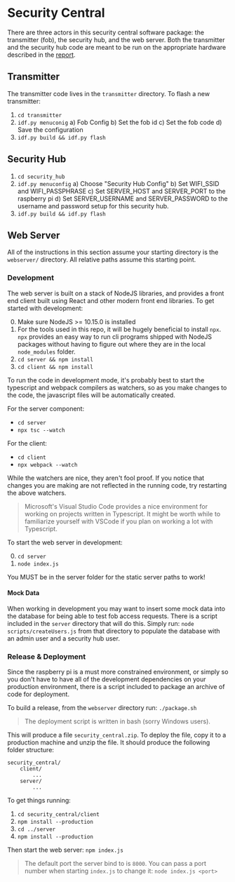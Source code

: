 # Security Central

There are three actors in this security central software package: the transmitter
(fob), the security hub, and the web server. Both the transmitter and the security
hub code are meant to be run on the appropriate hardware described in the
[report](../report.md).


## Transmitter

The transmitter code lives in the `transmitter` directory. To flash a new transmitter:

1) `cd transmitter`
2) `idf.py menuconig`
    a) Fob Config
    b) Set the fob id
    c) Set the fob code
    d) Save the configuration
3) `idf.py build && idf.py flash`


## Security Hub

1) `cd security_hub`
2) `idf.py menuconfig`
    a) Choose "Security Hub Config"
    b) Set WIFI_SSID and WIFI_PASSPHRASE
    c) Set SERVER_HOST and SERVER_PORT to the raspberry pi
    d) Set SERVER_USERNAME and SERVER_PASSWORD to the username and password
       setup for this security hub.
3) `idf.py build && idf.py flash`


## Web Server

All of the instructions in this section assume your starting directory is the `webserver/`
directory. All relative paths assume this starting point.

### Development

The web server is built on a stack of NodeJS libraries, and provides a front end
client built using React and other modern front end libraries. To get started
with development:

0. Make sure NodeJS >= 10.15.0 is installed
1. For the tools used in this repo, it will be hugely beneficial to install `npx`.
   `npx` provides an easy way to run cli programs shipped with NodeJS
   packages without having to figure out where they are in the local `node_modules`
   folder.
2. `cd server && npm install`
3. `cd client && npm install`

To run the code in development mode, it's probably best to start the typescript
and webpack compilers as watchers, so as you make changes to the code, the
javascript files will be automatically created.

For the server component:
* `cd server`
* `npx tsc --watch`

For the client:
* `cd client`
* `npx webpack --watch`

While the watchers are nice, they aren't fool proof. If you notice that changes
you are making are not reflected in the running code, try restarting the above
watchers.

> Microsoft's Visual Studio Code provides a nice environment for working on
> projects written in Typescript. It might be worth while to familiarize
> yourself with VSCode if you plan on working a lot with Typescript.


To start the web server in development:

0. `cd server`
1. `node index.js`

You MUST be in the server folder for the static server paths to work!

#### Mock Data

When working in development you may want to insert some mock data into the database
for being able to test fob access requests. There is a script included in the `server`
directory that will do this. Simply run: `node scripts/createUsers.js` from that directory
to populate the database with an admin user and a security hub user.


### Release & Deployment

Since the raspberry pi is a must more constrained environment, or simply so you don't
have to have all of the development dependencies on your production environment, there
is a script included to package an archive of code for deployment.

To build a release, from the `webserver` directory run: `./package.sh`

> The deployment script is  written in bash (sorry Windows users).

This will produce a file `security_central.zip`. To deploy the file, copy it
to a production machine and unzip the file.  It should produce the following folder
structure:

```
security_central/
    client/
        ...
    server/
        ...
```

To get things running:

1. `cd security_central/client`
2. `npm install --production`
3. `cd ../server`
4. `npm install --production`

Then start the web server: `npm index.js`

> The default port the server bind to is `8000`. You can pass a port number
> when starting `index.js` to change it: `node index.js <port>`

